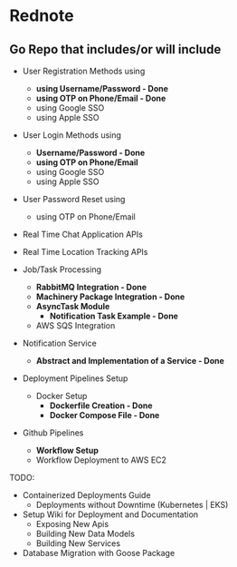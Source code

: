 # Rednote

## Go Repo that includes/or will include

- User Registration Methods using
    - **using Username/Password - Done**
    - **using OTP on Phone/Email - Done**
    - using Google SSO
    - using Apple SSO
- User Login Methods using
    - **Username/Password - Done**
    - **using OTP on Phone/Email**
    - using Google SSO
    - using Apple SSO
- User Password Reset using
    - using OTP on Phone/Email

- Real Time Chat Application APIs
- Real Time Location Tracking APIs

- Job/Task Processing
    - **RabbitMQ Integration - Done**
    - **Machinery Package Integration - Done**
    - **AsyncTask Module**
        - **Notification Task Example - Done**
    - AWS SQS Integration
- Notification Service
    - **Abstract and Implementation of a Service - Done**
- Deployment Pipelines Setup
    - Docker Setup
        - **Dockerfile Creation - Done**
        - **Docker Compose File - Done**
- Github Pipelines
    - **Workflow Setup**
    - Workflow Deployment to AWS EC2

TODO:
- Containerized Deployments Guide
    - Deployments without Downtime (Kubernetes | EKS)
- Setup Wiki for Deployment and Documentation
    - Exposing New Apis
    - Building New Data Models
    - Building New Services
- Database Migration with Goose Package
